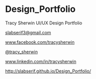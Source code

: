 Design_Portfolio
================

Tracy Sherwin UI/UX Design Portfolio

slabserif3@gmail.com

<a href="www.facebook.com/tracysherwin">www.facebook.com/tracysherwin</a>

<a href="https://twitter.com/Tracy_Sherwin">@tracy_sherwin</a>

<a href="www.linkedin.com/in/tracysherwin">www.linkedin.com/in/tracysherwin</a>

<a href="http://slabserif.github.io/Design_Portfolio/">http://slabserif.github.io/Design_Portfolio/</a>
